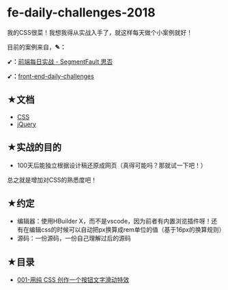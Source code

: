 # fe-daily-challenges-2018

我的CSS很菜！我想我得从实战入手了，就这样每天做个小案例就好！

目前的案例来自，**✎：**

**➹：**[前端每日实战 - SegmentFault 思否](https://segmentfault.com/blog/comehope?page=1)

**➹：**[front-end-daily-challenges](https://github.com/comehope/front-end-daily-challenges)

## ★文档

- [CSS](http://css.doyoe.com/)
- [jQuery](http://jquery.cuishifeng.cn/)

## ★实战的目的

- 100天后能独立根据设计稿还原成网页（真得可能吗？那就试一下吧！）

总之就是增加对CSS的熟悉度吧！

## ★约定

- 编辑器：使用HBuilder X，而不是vscode，因为前者有内置浏览插件呀！还有在编辑css的时候可以自动把px换算成rem单位的值（基于16px的换算规则）
- 源码：一份源码，一份自己理解过后的源码

## ★目录

- [001-用纯 CSS 创作一个按钮文字滑动特效](./001-button-text-staggered-sliding-effects/README.md)



